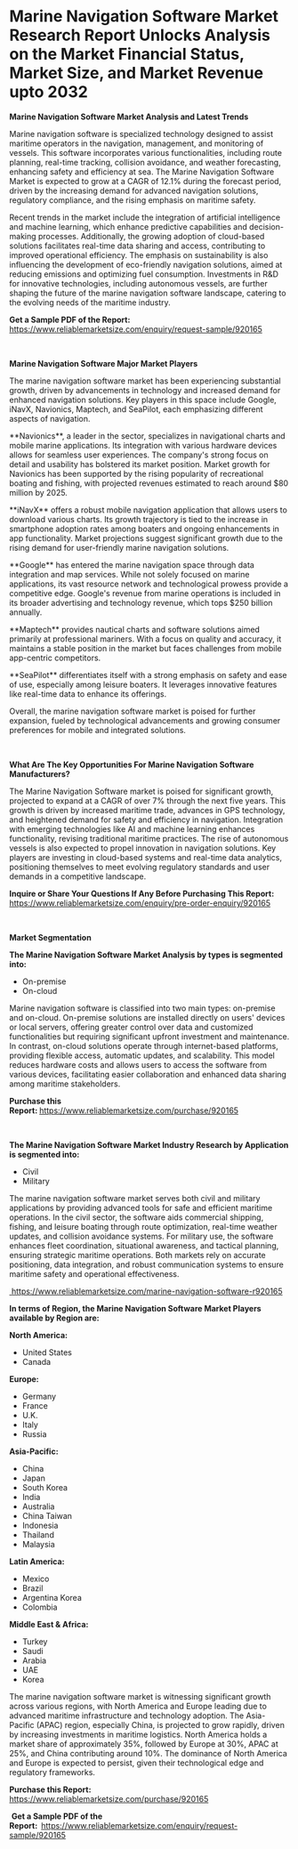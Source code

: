 <p><h1>Marine Navigation Software Market Research Report Unlocks Analysis on the Market Financial Status, Market Size, and Market Revenue upto 2032</h1></p><p><strong>Marine Navigation Software Market Analysis and Latest Trends</strong></p>
<p><p>Marine navigation software is specialized technology designed to assist maritime operators in the navigation, management, and monitoring of vessels. This software incorporates various functionalities, including route planning, real-time tracking, collision avoidance, and weather forecasting, enhancing safety and efficiency at sea. The Marine Navigation Software Market is expected to grow at a CAGR of 12.1% during the forecast period, driven by the increasing demand for advanced navigation solutions, regulatory compliance, and the rising emphasis on maritime safety.</p><p>Recent trends in the market include the integration of artificial intelligence and machine learning, which enhance predictive capabilities and decision-making processes. Additionally, the growing adoption of cloud-based solutions facilitates real-time data sharing and access, contributing to improved operational efficiency. The emphasis on sustainability is also influencing the development of eco-friendly navigation solutions, aimed at reducing emissions and optimizing fuel consumption. Investments in R&D for innovative technologies, including autonomous vessels, are further shaping the future of the marine navigation software landscape, catering to the evolving needs of the maritime industry.</p></p>
<p><strong>Get a Sample PDF of the Report:&nbsp;</strong> <a href="https://www.reliablemarketsize.com/enquiry/request-sample/920165?utm_campaign=2450&utm_medium=2&utm_source=Github&utm_content=ia&utm_term=17042025&utm_id=marine-navigation-software">https://www.reliablemarketsize.com/enquiry/request-sample/920165</a></p>
<p>&nbsp;</p>
<p><strong>Marine Navigation Software Major Market Players</strong></p>
<p><p>The marine navigation software market has been experiencing substantial growth, driven by advancements in technology and increased demand for enhanced navigation solutions. Key players in this space include Google, iNavX, Navionics, Maptech, and SeaPilot, each emphasizing different aspects of navigation.</p><p>**Navionics**, a leader in the sector, specializes in navigational charts and mobile marine applications. Its integration with various hardware devices allows for seamless user experiences. The company's strong focus on detail and usability has bolstered its market position. Market growth for Navionics has been supported by the rising popularity of recreational boating and fishing, with projected revenues estimated to reach around $80 million by 2025.</p><p>**iNavX** offers a robust mobile navigation application that allows users to download various charts. Its growth trajectory is tied to the increase in smartphone adoption rates among boaters and ongoing enhancements in app functionality. Market projections suggest significant growth due to the rising demand for user-friendly marine navigation solutions.</p><p>**Google** has entered the marine navigation space through data integration and map services. While not solely focused on marine applications, its vast resource network and technological prowess provide a competitive edge. Google's revenue from marine operations is included in its broader advertising and technology revenue, which tops $250 billion annually.</p><p>**Maptech** provides nautical charts and software solutions aimed primarily at professional mariners. With a focus on quality and accuracy, it maintains a stable position in the market but faces challenges from mobile app-centric competitors.</p><p>**SeaPilot** differentiates itself with a strong emphasis on safety and ease of use, especially among leisure boaters. It leverages innovative features like real-time data to enhance its offerings.</p><p>Overall, the marine navigation software market is poised for further expansion, fueled by technological advancements and growing consumer preferences for mobile and integrated solutions.</p></p>
<p>&nbsp;</p>
<p><strong>What Are The Key Opportunities For Marine Navigation Software Manufacturers?</strong></p>
<p><p>The Marine Navigation Software market is poised for significant growth, projected to expand at a CAGR of over 7% through the next five years. This growth is driven by increased maritime trade, advances in GPS technology, and heightened demand for safety and efficiency in navigation. Integration with emerging technologies like AI and machine learning enhances functionality, revising traditional maritime practices. The rise of autonomous vessels is also expected to propel innovation in navigation solutions. Key players are investing in cloud-based systems and real-time data analytics, positioning themselves to meet evolving regulatory standards and user demands in a competitive landscape.</p></p>
<p><strong>Inquire or Share Your Questions If Any Before Purchasing This Report:</strong> <a href="https://www.reliablemarketsize.com/enquiry/pre-order-enquiry/920165?utm_campaign=2450&utm_medium=2&utm_source=Github&utm_content=ia&utm_term=17042025&utm_id=marine-navigation-software">https://www.reliablemarketsize.com/enquiry/pre-order-enquiry/920165</a></p>
<p>&nbsp;</p>
<p><strong>Market Segmentation</strong></p>
<p><strong>The Marine Navigation Software Market Analysis by types is segmented into:</strong></p>
<p><ul><li>On-premise</li><li>On-cloud</li></ul></p>
<p><p>Marine navigation software is classified into two main types: on-premise and on-cloud. On-premise solutions are installed directly on users' devices or local servers, offering greater control over data and customized functionalities but requiring significant upfront investment and maintenance. In contrast, on-cloud solutions operate through internet-based platforms, providing flexible access, automatic updates, and scalability. This model reduces hardware costs and allows users to access the software from various devices, facilitating easier collaboration and enhanced data sharing among maritime stakeholders.</p></p>
<p><strong>Purchase this Report:&nbsp;</strong><a href="https://www.reliablemarketsize.com/purchase/920165?utm_campaign=2450&utm_medium=2&utm_source=Github&utm_content=ia&utm_term=17042025&utm_id=marine-navigation-software">https://www.reliablemarketsize.com/purchase/920165</a></p>
<p>&nbsp;</p>
<p><strong>The Marine Navigation Software Market Industry Research by Application is segmented into:</strong></p>
<p><ul><li>Civil</li><li>Military</li></ul></p>
<p><p>The marine navigation software market serves both civil and military applications by providing advanced tools for safe and efficient maritime operations. In the civil sector, the software aids commercial shipping, fishing, and leisure boating through route optimization, real-time weather updates, and collision avoidance systems. For military use, the software enhances fleet coordination, situational awareness, and tactical planning, ensuring strategic maritime operations. Both markets rely on accurate positioning, data integration, and robust communication systems to ensure maritime safety and operational effectiveness.</p></p>
<p><a href="https://www.reliablemarketsize.com/marine-navigation-software-r920165?utm_campaign=2450&utm_medium=2&utm_source=Github&utm_content=ia&utm_term=17042025&utm_id=marine-navigation-software">&nbsp;https://www.reliablemarketsize.com/marine-navigation-software-r920165</a></p>
<p><strong>In terms of Region, the Marine Navigation Software Market Players available by Region are:</strong></p>
<p>
    <p> <strong> North America: </strong>
        <ul>
            <li>United States</li>
            <li>Canada</li>
        </ul>
        </p> 
    <p> <strong> Europe: </strong>
        <ul>
            <li>Germany</li>
            <li>France</li>
            <li>U.K.</li>
            <li>Italy</li>
            <li>Russia</li>
        </ul>
        </p> 
    <p> <strong> Asia-Pacific: </strong>
        <ul>
            <li>China</li>
            <li>Japan</li>
            <li>South Korea</li>
            <li>India</li>
            <li>Australia</li>
            <li>China Taiwan</li>
            <li>Indonesia</li>
            <li>Thailand</li>
            <li>Malaysia</li>
        </ul>
        </p> 
    <p> <strong> Latin America: </strong>
        <ul>
            <li>Mexico</li>
            <li>Brazil</li>
            <li>Argentina Korea</li>
            <li>Colombia</li>
        </ul>
        </p> 
    <p> <strong> Middle East & Africa: </strong>
        <ul>
            <li>Turkey</li>
            <li>Saudi</li>
            <li>Arabia</li>
            <li>UAE</li>
            <li>Korea</li>
        </ul>
    </p>
    </p>
<p><p>The marine navigation software market is witnessing significant growth across various regions, with North America and Europe leading due to advanced maritime infrastructure and technology adoption. The Asia-Pacific (APAC) region, especially China, is projected to grow rapidly, driven by increasing investments in maritime logistics. North America holds a market share of approximately 35%, followed by Europe at 30%, APAC at 25%, and China contributing around 10%. The dominance of North America and Europe is expected to persist, given their technological edge and regulatory frameworks.</p></p>
<p><strong>Purchase this Report: </strong><a href="https://www.reliablemarketsize.com/purchase/920165?utm_campaign=2450&utm_medium=2&utm_source=Github&utm_content=ia&utm_term=17042025&utm_id=marine-navigation-software">https://www.reliablemarketsize.com/purchase/920165</a></p>
<p>&nbsp;<strong>Get a Sample PDF of the Report:&nbsp;&nbsp;</strong><a href="https://www.reliablemarketsize.com/enquiry/request-sample/920165?utm_campaign=2450&utm_medium=2&utm_source=Github&utm_content=ia&utm_term=17042025&utm_id=marine-navigation-software">https://www.reliablemarketsize.com/enquiry/request-sample/920165</a></p>
<p><strong></strong></p>
<p><p></p><p></p><p></p></p>